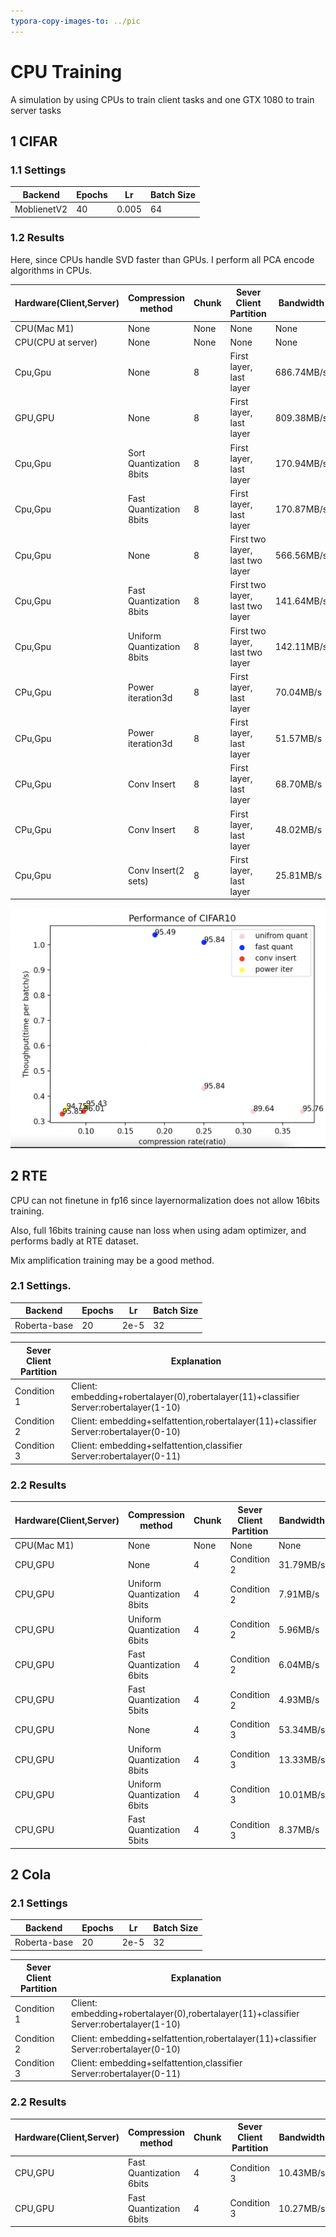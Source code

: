 ```yaml
---
typora-copy-images-to: ../pic
---
```


# CPU Training

A simulation by using CPUs to train client tasks and one GTX 1080 to train server tasks

## 1 CIFAR

### 1.1 Settings

| Backend     | Epochs | Lr    | Batch Size |
| ----------- | ------ | ----- | ---------- |
| MoblienetV2 | 40     | 0.005 | 64         |

### 1.2 Results

Here, since CPUs handle SVD faster than GPUs. I perform all PCA encode algorithms in CPUs.

| Hardware(Client,Server) | Compression method         | Chunk | Sever Client Partition          | Bandwidth  | Time  per Batch | Throughputs | Validation Acc |
| ----------------------- | -------------------------- | ----- | ------------------------------- | ---------- | --------------- | ----------- | -------------- |
| CPU(Mac M1)             | None                       | None  | None                            | None       | 6.10s           | 10.49/s     | 95.92          |
| CPU(CPU at server)      | None                       | None  | None                            | None       | 1.97s           | 32.48/s     | 95.87          |
| Cpu,Gpu                 | None                       | 8     | First layer, last layer         | 686.74MB/s | 0.33s           | 191.9/s     | 95.92          |
| GPU,GPU                 | None                       | 8     | First layer, last layer         | 809.38MB/s | 0.28s           | 228.57/s    | 95.89          |
| Cpu,Gpu                 | Sort Quantization 8bits    | 8     | First layer, last layer         | 170.94MB/s | 1.53s           | 41.83/s     | 95.79          |
| Cpu,Gpu                 | Fast Quantization 8bits    | 8     | First layer, last layer         | 170.87MB/s | 1.21s           | 52.89/s     | 95.79          |
| Cpu,Gpu                 | None                       | 8     | First two layer, last two layer | 566.56MB/s | 0.40s           | 160.01/s    | 95.86          |
| Cpu,Gpu                 | Fast Quantization 8bits    | 8     | First two layer, last two layer | 141.64MB/s | 1.01s           | 63.37/s     | 95.84          |
| Cpu,Gpu                 | Uniform Quantization 8bits | 8     | First two layer, last two layer | 142.11MB/s | 0.43s           | 148.84/s    | 95.84          |
| CPu,Gpu                 | Power iteration3d          | 8     | First layer, last layer         | 70.04MB/s  | 0.36s           | 177.78/s    | 95.43          |
| CPu,Gpu                 | Power iteration3d          | 8     | First layer, last layer         | 51.57MB/s  | 0.39s           | 164.10/s    | 94.75          |
| CPu,Gpu                 | Conv Insert                | 8     | First layer, last layer         | 68.70MB/s  | 0.37s           | 172.97/s    | 96.01          |
| CPu,Gpu                 | Conv Insert                | 8     | First layer, last layer         | 48.02MB/s  | 0.36s           | 177.91/s    | 95.85          |
| Cpu,Gpu                 | Conv Insert(2 sets)        | 8     | First layer, last layer         | 25.81MB/s  | 0.41s           | 156.10/s    | 95.70          |



![image-20220602124332187](../pic/image-20220602124332187.png)

## 2 RTE

CPU can not finetune in fp16 since layernormalization does not allow 16bits training.

Also, full 16bits training cause nan loss when using adam optimizer, and performs badly at RTE dataset.

Mix amplification training may be a good method.

### 2.1 Settings.

| Backend      | Epochs | Lr   | Batch Size |
| ------------ | ------ | ---- | ---------- |
| Roberta-base | 20     | 2e-5 | 32         |

| Sever Client Partition | Explanation                                                  |
| ---------------------- | ------------------------------------------------------------ |
| Condition 1            | Client: embedding+robertalayer(0),robertalayer(11)+classifier Server:robertalayer(1-10) |
| Condition 2            | Client: embedding+selfattention,robertalayer(11)+classifier Server:robertalayer(0-10) |
| Condition 3            | Client: embedding+selfattention,classifier Server:robertalayer(0-11) |



### 2.2 Results

| Hardware(Client,Server) | Compression method         | Chunk | Sever Client Partition | Bandwidth | Time  per Batch | Throughputs | Validation Acc |
| ----------------------- | -------------------------- | ----- | ---------------------- | --------- | --------------- | ----------- | -------------- |
| CPU(Mac M1)             | None                       | None  | None                   | None      | 53.49s          | 0.60/s      | 78.66          |
| CPU,GPU                 | None                       | 4     | Condition 2            | 31.79MB/s | 1.51s           | 21.19/s     | 78.90          |
| CPU,GPU                 | Uniform Quantization 8bits | 4     | Condition 2            | 7.91MB/s  | 1.54s           | 20.78/s     | 78.68          |
| CPU,GPU                 | Uniform Quantization 6bits | 4     | Condition 2            | 5.96MB/s  | 1.54s           | 20.74/s     | 78.40          |
| CPU,GPU                 | Fast Quantization 6bits    | 4     | Condition 2            | 6.04MB/s  | 2.07            | 15.45/s     | 78.90          |
| CPU,GPU                 | Fast Quantization 5bits    | 4     | Condition 2            | 4.93MB/s  | 2.02s           | 15.84/s     | 74.61          |
| CPU,GPU                 | None                       | 4     | Condition 3            | 53.34MB/s | 0.90s           | 35.56/s     | 78.50          |
| CPU,GPU                 | Uniform Quantization 8bits | 4     | Condition 3            | 13.33MB/s | 0.92s           | 34.78/s     | 78.13          |
| CPU,GPU                 | Uniform Quantization 6bits | 4     | Condition 3            | 10.01MB/s | 0.92s           | 34.78/s     | 78.51          |
| CPU,GPU                 | Fast Quantization 5bits    | 4     | Condition 3            | 8.37MB/s  | 1.24s           | 25.80/s     | 74.60          |



## 2 Cola

### 2.1 Settings

| Backend      | Epochs | Lr   | Batch Size |
| ------------ | ------ | ---- | ---------- |
| Roberta-base | 20     | 2e-5 | 32         |

| Sever Client Partition | Explanation                                                  |
| ---------------------- | ------------------------------------------------------------ |
| Condition 1            | Client: embedding+robertalayer(0),robertalayer(11)+classifier Server:robertalayer(1-10) |
| Condition 2            | Client: embedding+selfattention,robertalayer(11)+classifier Server:robertalayer(0-10) |
| Condition 3            | Client: embedding+selfattention,classifier Server:robertalayer(0-11) |

### 2.2 Results

| Hardware(Client,Server) | Compression method      | Chunk | Sever Client Partition | Bandwidth | Time  per Batch | Throughputs | Validation Acc |
| ----------------------- | ----------------------- | ----- | ---------------------- | --------- | --------------- | ----------- | -------------- |
| CPU,GPU                 | Fast Quantization 6bits | 4     | Condition 3            | 10.43MB/s | 0.99s           | 32.32/s     | 84.76          |
| CPU,GPU                 | Fast Quantization 6bits | 4     | Condition 3            | 10.27MB/s | 0.89s           | 35.95/s     | 84.66          |

